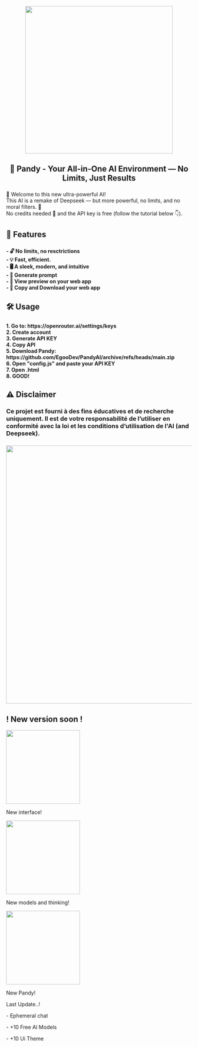 <div align="center">
  <img height="400" src="https://i.imgur.com/SFyNxHK.png"  />
</div>

###

<h2 align="center">💬 Pandy - Your All-in-One AI Environment — No Limits, Just Results</h2>

###

<p align="left">🔮 Welcome to this new ultra-powerful AI!<br>This AI is a remake of Deepseek — but more powerful, no limits, and no moral filters. 🚀<br>No credits needed 💸 and the API key is free (follow the tutorial below 👇).</p>

###

<h2 align="left">🚀 Features</h2>

###

<h4 align="left">- 🔓 No limits, no resctrictions<br>- 💡 Fast, efficient.<br>- 🖥️ A sleek, modern, and intuitive <br>- 🚀 Generate prompt <br>- 👀 View preview on your web app <br>- 📘 Copy and Download your web app</h4>

###

<h2 align="left">🛠️ Usage</h2>

###

<h4 align="left">1. Go to: https://openrouter.ai/settings/keys<br>2. Create account<br>3. Generate API KEY<br>4. Copy API<br>5. Download Pandy: https://github.com/EgooDev/PandyAI/archive/refs/heads/main.zip<br>6. Open "config.js" and paste your API KEY<br>7. Open .html<br>8. GOOD!</h4>

###

<h2 align="left">⚠️ Disclaimer</h2>

###

<h3 align="left">Ce projet est fourni à des fins éducatives et de recherche uniquement. Il est de votre responsabilité de l’utiliser en conformité avec la loi et les conditions d’utilisation de l'AI (and Deepseek).</h3>

###

<div align="center">
  <img height="700" src="https://i.imgur.com/Amb9OOz.png"  />
</div>

###

<h2 align="left">! New version soon !</h2>
 <img height="200" src="https://i.imgur.com/3nQLLim.png"  />
 <p align="left">New interface!</p>
  <img height="200" src="https://i.imgur.com/DrfDbDg.png"  />
  <p align="left">New models and thinking!</p>
   <img height="200" src="https://i.imgur.com/4cA3GQ5.png"  />
   <p align="left">New Pandy!</p>

   <p align="left">Last Update..!</p>
   <p align="left">- Ephemeral chat</p>
   <p align="left">- +10 Free AI Models</p>
   <p align="left">- +10 Ui Theme</p>
